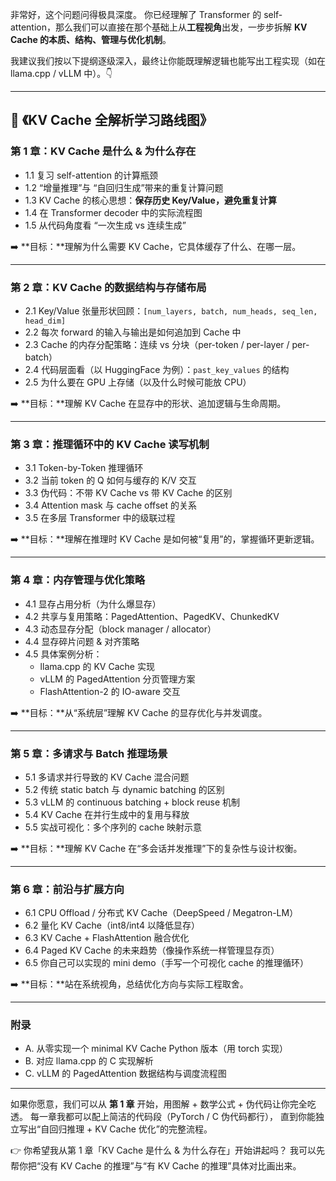 非常好，这个问题问得极具深度。
 你已经理解了 Transformer 的 self-attention，那么我们可以直接在那个基础上从**工程视角**出发，一步步拆解 **KV Cache 的本质、结构、管理与优化机制**。

我建议我们按以下提纲逐级深入，最终让你能既理解逻辑也能写出工程实现（如在 llama.cpp / vLLM 中）。👇

------

## 🧩 《KV Cache 全解析学习路线图》

### **第 1 章：KV Cache 是什么 & 为什么存在**

- 1.1 复习 self-attention 的计算瓶颈
- 1.2 “增量推理”与 “自回归生成”带来的重复计算问题
- 1.3 KV Cache 的核心思想：**保存历史 Key/Value，避免重复计算**
- 1.4 在 Transformer decoder 中的实际流程图
- 1.5 从代码角度看 “一次生成 vs 连续生成”

➡️ **目标：**理解为什么需要 KV Cache，它具体缓存了什么、在哪一层。

------

### **第 2 章：KV Cache 的数据结构与存储布局**

- 2.1 Key/Value 张量形状回顾：`[num_layers, batch, num_heads, seq_len, head_dim]`
- 2.2 每次 forward 的输入与输出是如何追加到 Cache 中
- 2.3 Cache 的内存分配策略：连续 vs 分块（per-token / per-layer / per-batch）
- 2.4 代码层面看（以 HuggingFace 为例）：`past_key_values` 的结构
- 2.5 为什么要在 GPU 上存储（以及什么时候可能放 CPU）

➡️ **目标：**理解 KV Cache 在显存中的形状、追加逻辑与生命周期。

------

### **第 3 章：推理循环中的 KV Cache 读写机制**

- 3.1 Token-by-Token 推理循环
- 3.2 当前 token 的 Q 如何与缓存的 K/V 交互
- 3.3 伪代码：不带 KV Cache vs 带 KV Cache 的区别
- 3.4 Attention mask 与 cache offset 的关系
- 3.5 在多层 Transformer 中的级联过程

➡️ **目标：**理解在推理时 KV Cache 是如何被“复用”的，掌握循环更新逻辑。

------

### **第 4 章：内存管理与优化策略**

- 4.1 显存占用分析（为什么爆显存）
- 4.2 共享与复用策略：PagedAttention、PagedKV、ChunkedKV
- 4.3 动态显存分配（block manager / allocator）
- 4.4 显存碎片问题 & 对齐策略
- 4.5 具体案例分析：
  - llama.cpp 的 KV Cache 实现
  - vLLM 的 PagedAttention 分页管理方案
  - FlashAttention-2 的 IO-aware 交互

➡️ **目标：**从“系统层”理解 KV Cache 的显存优化与并发调度。

------

### **第 5 章：多请求与 Batch 推理场景**

- 5.1 多请求并行导致的 KV Cache 混合问题
- 5.2 传统 static batch 与 dynamic batching 的区别
- 5.3 vLLM 的 continuous batching + block reuse 机制
- 5.4 KV Cache 在并行生成中的复用与释放
- 5.5 实战可视化：多个序列的 cache 映射示意

➡️ **目标：**理解 KV Cache 在“多会话并发推理”下的复杂性与设计权衡。

------

### **第 6 章：前沿与扩展方向**

- 6.1 CPU Offload / 分布式 KV Cache（DeepSpeed / Megatron-LM）
- 6.2 量化 KV Cache（int8/int4 以降低显存）
- 6.3 KV Cache + FlashAttention 融合优化
- 6.4 Paged KV Cache 的未来趋势（像操作系统一样管理显存页）
- 6.5 你自己可以实现的 mini demo（手写一个可视化 cache 的推理循环）

➡️ **目标：**站在系统视角，总结优化方向与实际工程取舍。

------

### **附录**

- A. 从零实现一个 minimal KV Cache Python 版本（用 torch 实现）
- B. 对应 llama.cpp 的 C 实现解析
- C. vLLM 的 PagedAttention 数据结构与调度流程图

------

如果你愿意，我们可以从 **第 1 章** 开始，用图解 + 数学公式 + 伪代码让你完全吃透。
 每一章我都可以配上简洁的代码段（PyTorch / C 伪代码都行），
 直到你能独立写出“自回归推理 + KV Cache 优化”的完整流程。

👉 你希望我从第 1 章「KV Cache 是什么 & 为什么存在」开始讲起吗？
 我可以先帮你把“没有 KV Cache 的推理”与“有 KV Cache 的推理”具体对比画出来。